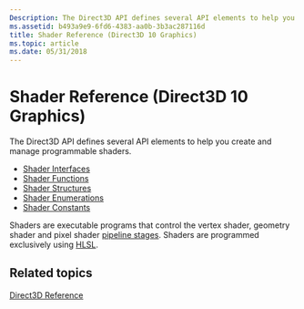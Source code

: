 ```yaml
---
Description: The Direct3D API defines several API elements to help you create and manage programmable shaders.
ms.assetid: b493a9e9-6fd6-4383-aa0b-3b3ac287116d
title: Shader Reference (Direct3D 10 Graphics)
ms.topic: article
ms.date: 05/31/2018
---
```


# Shader Reference (Direct3D 10 Graphics)

The Direct3D API defines several API elements to help you create and manage programmable shaders.

-   [Shader Interfaces](d3d10-graphics-reference-d3d10-shader-interfaces.md)
-   [Shader Functions](d3d10-graphics-reference-d3d10-shader-functions.md)
-   [Shader Structures](d3d10-graphics-reference-d3d10-shader-structures.md)
-   [Shader Enumerations](d3d10-graphics-reference-d3d10-shader-enums.md)
-   [Shader Constants](d3d10-graphics-reference-d3d10-shader-constants.md)

Shaders are executable programs that control the vertex shader, geometry shader and pixel shader [pipeline stages](d3d10-graphics-programming-guide-pipeline-stages.md). Shaders are programmed exclusively using [HLSL](../direct3dhlsl/dx-graphics-hlsl-reference.md).

## Related topics

<dl> <dt>

[Direct3D Reference](d3d10-graphics-reference-d3d10.md)
</dt> </dl>

 

 
